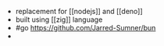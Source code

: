 - replacement for [[nodejs]] and [[deno]]
- built using [[zig]] language
- #go https://github.com/Jarred-Sumner/bun
-